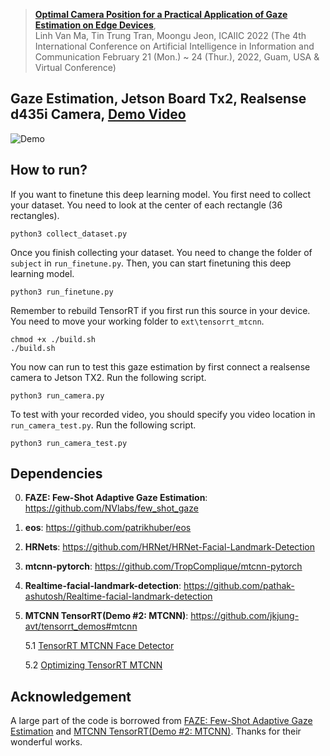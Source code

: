 > [**Optimal Camera Position for a Practical Application of Gaze Estimation on Edge Devices**](),            
> Linh Van Ma, Tin Trung Tran, Moongu Jeon, 
> ICAIIC 2022 (The 4th International Conference on Artificial Intelligence in Information and Communication February 21 (Mon.) ~ 24 (Thur.), 2022, Guam, USA & Virtual Conference)

## Gaze Estimation, Jetson Board Tx2, Realsense d435i Camera, [**Demo Video**](https://www.youtube.com/watch?v=MQMyQXbKOdo)
![Demo](gaze_estimation_tx2.gif)

## How to run?
If you want to finetune this deep learning model. You first need to collect your dataset.
You need to look at the center of each rectangle (36 rectangles). 

    python3 collect_dataset.py
    
Once you finish collecting your dataset. You need to change the folder of `subject` in `run_finetune.py`.
Then, you can start finetuning this deep learning model.

    python3 run_finetune.py

Remember to rebuild TensorRT if you first run this source in your device. You need to move your working folder to `ext\tensorrt_mtcnn`.
    
    chmod +x ./build.sh
    ./build.sh
    
You now can run to test this gaze estimation by first connect a realsense camera to Jetson TX2.
Run the following script.

    python3 run_camera.py

To test with your recorded video, you should specify you video location in `run_camera_test.py`.
Run the following script.

    python3 run_camera_test.py


## Dependencies
0. **FAZE: Few-Shot Adaptive Gaze Estimation**: https://github.com/NVlabs/few_shot_gaze
1. **eos**: https://github.com/patrikhuber/eos
2. **HRNets**: https://github.com/HRNet/HRNet-Facial-Landmark-Detection
3. **mtcnn-pytorch**: https://github.com/TropComplique/mtcnn-pytorch
4. **Realtime-facial-landmark-detection**: https://github.com/pathak-ashutosh/Realtime-facial-landmark-detection
5. **MTCNN TensorRT(Demo #2: MTCNN)**: https://github.com/jkjung-avt/tensorrt_demos#mtcnn
    
    5.1 [TensorRT MTCNN Face Detector](https://jkjung-avt.github.io/tensorrt-mtcnn/)
    
    5.2 [Optimizing TensorRT MTCNN](https://jkjung-avt.github.io/optimize-mtcnn/)

## Acknowledgement
A large part of the code is borrowed from [FAZE: Few-Shot Adaptive Gaze Estimation](https://github.com/NVlabs/few_shot_gaze) and [MTCNN TensorRT(Demo #2: MTCNN)](https://github.com/jkjung-avt/tensorrt_demos#mtcnn). Thanks for their wonderful works.
